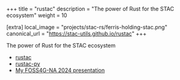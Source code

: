 +++
title = "rustac"
description = "The power of Rust for the STAC ecosystem"
weight = 10

[extra]
local_image = "projects/stac-rs/ferris-holding-stac.png"
canonical_url = "https://stac-utils.github.io/rustac"
+++

The power of Rust for the STAC ecosystem

- [rustac](https://github.com/stac-utils/rustac)
- [rustac-py](https://github.com/stac-utils/rustac-py)
- [My FOSS4G-NA 2024 presentation](https://www.gadom.ski/2024-09-FOSS4G-NA-stac-rs/)
